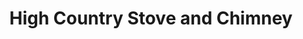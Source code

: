 ---
title: "High Country Stove and Chimney"
url: /laramie/high-country-stove-and-chimney/
shop: fireplace
---